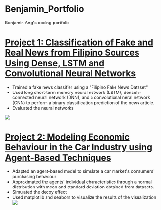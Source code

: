 # Benjamin_Portfolio
Benjamin Ang's coding portfolio

# [Project 1: Classification of Fake and Real News from Filipino Sources Using Dense, LSTM and Convolutional Neural Networks](https://google.com)
* Trained a fake news classifier using a "Filipino Fake News Dataset"
* Used long short-term memory neural network (LSTM), densely-connected neural network (DNN), and a convolutional neral network (CNN) to perform a binary classification prediction of the news article.
* Evaluated the neural networks 

![](/images/positions_by_state.png)


# [Project 2: Modeling Economic Behaviour in the Car Industry using Agent-Based Techniques](https://google.com)
* Adapted an agent-based model to simulate a car market's consumers' purchasing behaviour
* Approximated the agents' individual characteristics through a normal distribution with mean and standard deviation obtained from datasets.
* Simulated the decoy effect
* Used matplotlib and seaborn to visualize the results of the visualization
![](/images/matrix_results.png)

